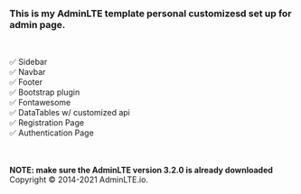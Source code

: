 ### This is my AdminLTE template personal customizesd set up for admin page.
<br>

✅ Sidebar <br>
✅ Navbar <br>
✅ Footer <br>
✅ Bootstrap plugin <br>
✅ Fontawesome <br>
✅ DataTables w/ customized api <br>
✅ Registration Page <br>
✅ Authentication Page


<br><br>
__NOTE: make sure the AdminLTE version 3.2.0 is already downloaded__ <br>
Copyright © 2014-2021 AdminLTE.io.
